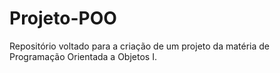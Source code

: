 # Projeto-POO
Repositório voltado para a criação de um projeto da matéria de Programação Orientada a Objetos I.
